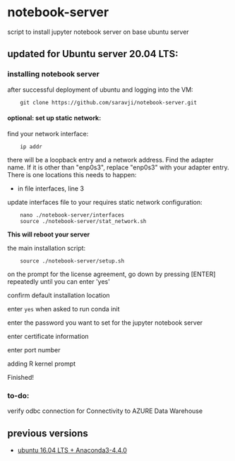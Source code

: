 # notebook-server
script to install jupyter notebook server on base ubuntu server

## updated for Ubuntu server 20.04 LTS:

### installing notebook server

after successful deployment of ubuntu and logging into the VM:

```
    git clone https://github.com/saravji/notebook-server.git
```
#### optional: set up static network:

find your network interface:

```
    ip addr
```

there will be a loopback entry and a network address. Find the adapter name. If it is other than "enp0s3", replace "enp0s3" with your adapter entry. There is one locations this needs to happen:  
- in file interfaces, line 3  

update interfaces file to your requires static network configuration:  

```
    nano ./notebook-server/interfaces
    source ./notebook-server/stat_network.sh
```

**This will reboot your server**


the main installation script:

```
    source ./notebook-server/setup.sh
```

on the prompt for the license agreement, go down by pressing [ENTER] repeatedly until you can enter 'yes'  

confirm default installation location  

enter ```yes``` when asked to run conda init  

enter the password you want to set for the jupyter notebook server  

enter certificate information  

enter port number  

adding R kernel prompt  

Finished!


### to-do:

verify odbc connection for Connectivity to AZURE Data Warehouse

## previous versions

- [ubuntu 16.04 LTS + Anaconda3-4.4.0](README_16_04.md)
